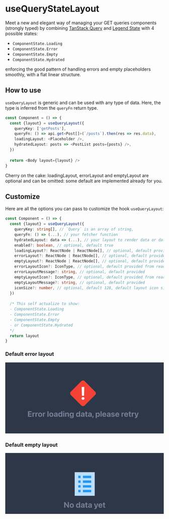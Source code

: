 # useQueryStateLayout

Meet a new and elegant way of managing your GET queries components (strongly typed) by combining [TanStack Query](https://tanstack.com/query/v4) and [Legend State](https://legendapp.com/open-source/state) with 4 possible states:
- `ComponentState.Loading`
- `ComponentState.Error`
- `ComponentState.Empty`
- `ComponentState.Hydrated`

enforcing the good pattern of handling errors and empty placeholders smoothly, with a flat linear structure.

## How to use

`useQueryLayout` is generic and can be used with any type of data. Here, the type is inferred from the `queryFn` return type.

```typescript jsx
const Component = () => {
  const {layout} = useQueryLayout({
    queryKey: ['getPosts'],
    queryFn: () => api.get<Post[]>(`/posts`).then(res => res.data),
    loadingLayout: <Placeholder />,
    hydratedLayout: posts => <PostList posts={posts} />,
  })

  return <Body layout={layout} />
}
```

Cherry on the cake: loadingLayout, errorLayout and emptyLayout are optional and can be omitted: some default are implemented already for you.

## Customize

Here are all the options you can pass to customize the hook `useQueryLayout`:

```typescript jsx  
const Component = () => {
  const {layout} = useQueryLayout({
    queryKey: string[], // `Query` is an array of string,
    queryFn: () => (...), // your fetcher function
    hydratedLayout: data => (...), // your layout to render data or data list
    enabled?: boolean, // optional, default true
    loadingLayout?: ReactNode | ReactNode[], // optional, default provided
    errorLayout?: ReactNode | ReactNode[], // optional, default provided
    emptyLayout?: ReactNode | ReactNode[], // optional, default provided
    errorLayoutIcon?: IconType, // optional, default provided from react-icons
    errorLayoutMessage?: string, // optional, default provided
    emptyLayoutIcon?: IconType, // optional, default provided from react-icons
    emptyLayoutMessage?: string, // optional, default provided
    iconSize?: number, // optional, default 128, default layout icon size
  })

  /* This self actualize to show:
  - ComponentState.Loading
  - ComponentState.Error
  - ComponentState.Empty  
  - or ComponentState.Hydrated
  */
  return layout 
}
```

### Default error layout

![Default error layout](img/default-error-layout.png)

### Default empty layout

![Default empty layout](img/default-empty-layout.png)
